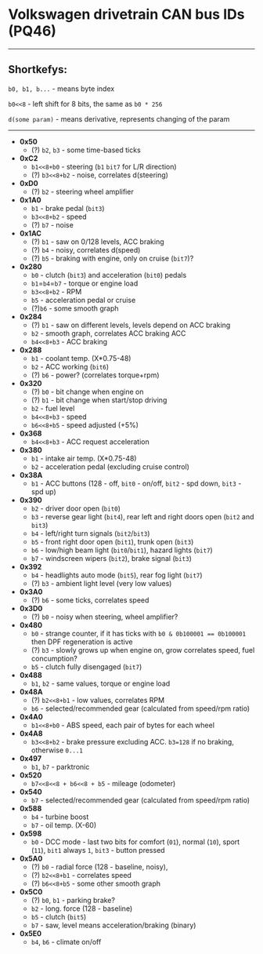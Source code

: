 # Volkswagen drivetrain CAN bus IDs (PQ46)
---
## Shortkefys:

`b0, b1, b...` - means byte index

`b0<<8` - left shift for 8 bits, the same as `b0 * 256`

`d(some param)` - means derivative, represents changing of the param

---

+ **0x50**
  * (?) `b2`, `b3` - some time-based ticks
+ **0xC2**
  * `b1<<8+b0` - steering (`b1` `bit7` for L/R direction)
  * (?) `b3<<8+b2` - noise, correlates d(steering)
+ **0xD0**
  * (?) `b2` - steering wheel amplifier
+ **0x1A0**
  * `b1` - brake pedal (`bit3`)
  * `b3<<8+b2` - speed
  * (?) `b7` - noise
+ **0x1AC**
  * (?) `b1` - saw on 0/128 levels, ACC braking
  * (?) `b4` - noisy, correlates d(speed)
  * (?) `b5` - braking with engine, only on cruise (`bit7`)?
+ **0x280**
  * `b0` - clutch (`bit3`) and acceleration (`bit0`) pedals
  * `b1`=`b4`=`b7` - torque or engine load
  * `b3<<8+b2` - RPM
  * `b5` - acceleration pedal or cruise
  * (?)`b6` - some smooth graph
+ **0x284**
  * (?) `b1` - saw on different levels, levels depend on ACC braking
  * `b2` - smooth graph, correlates ACC braking ACC
  * `b4<<8+b3` - ACC braking
+ **0x288**
  * `b1` - coolant temp. (X*0.75-48)
  * `b2` - ACC working (`bit6`)
  * (?) `b6` - power? (correlates torque+rpm)
+ **0x320**
  * (?) `b0` - bit change when engine on
  * (?) `b1` - bit change when start/stop driving
  * `b2` - fuel level
  * `b4<<8+b3` - speed
  * `b6<<8+b5` - speed adjusted (+5%)
+ **0x368**
  * `b4<<8+b3` - ACC request acceleration
+ **0x380**
  * `b1` - intake air temp. (X*0.75-48)
  * `b2` - acceleration pedal (excluding cruise control)
+ **0x38A**
  * `b1` - ACC buttons (128 - off, `bit0` - on/off, `bit2` - spd down, `bit3` - spd up)
+ **0x390**
  * `b2` - driver door open (`bit0`)
  * `b3` - reverse gear light (`bit4`), rear left and right doors open (`bit2` and `bit3`)
  * `b4` - left/right turn signals (`bit2`/`bit3`)
  * `b5` - front right door open (`bit1`), trunk open (`bit3`)
  * `b6` - low/high beam light (`bit0`/`bit1`), hazard lights (`bit7`)
  * `b7` - windscreen wipers (`bit2`), brake signal (`bit3`)
+ **0x392**
  * `b4` - headlights auto mode (`bit5`), rear fog light (`bit7`)
  * (?) `b3` - ambient light level (very low values)
+ **0x3A0**
  * (?) `b6` - some ticks, correlates speed
+ **0x3D0**
  * (?) `b0` - noisy when steering, wheel amplifier?
+ **0x480**
  * `b0` - strange counter, if it has ticks with `b0 & 0b100001 == 0b100001` then DPF regeneration is active
  * (?) `b3` - slowly grows up when engine on, grow correlates speed, fuel concumption?
  * `b5` - clutch fully disengaged (`bit7`)
+ **0x488**
  * `b1`, `b2` - same values, torque or engine load
+ **0x48A**
  * (?) `b2<<8+b1` - low values, correlates RPM
  * `b6` - selected/recommended gear (calculated from speed/rpm ratio)
+ **0x4A0**
  * `b1<<8+b0` - ABS speed, each pair of bytes for each wheel
+ **0x4A8**
  * `b3<<8+b2` - brake pressure excluding ACC. `b3=128` if no braking, otherwise `0...1`
+ **0x497**
  * `b1`, `b7` - parktronic
+ **0x520**
  * `b7<<8<<8 + b6<<8 + b5` - mileage (odometer)
+ **0x540**
  * `b7` - selected/recommended gear (calculated from speed/rpm ratio)
+ **0x588**
  * `b4` - turbine boost
  * `b7` - oil temp. (X-60)
+ **0x598**
  * `b0` - DCC mode - last two bits for comfort (`01`), normal (`10`), sport (`11`), `bit1` always `1`, `bit3` - button pressed
+ **0x5A0**
  * (?) `b0` - radial force (128 - baseline, noisy),
  * (?) `b2<<8+b1` - correlates speed
  * (?) `b6<<8+b5` - some other smooth graph
+ **0x5C0**
  * (?) `b0`, `b1` - parking brake?
  * `b2` - long. force (128 - baseline)
  * `b5` - clutch (`bit5`)
  * `b7` - saw, level means acceleration/braking (binary)
+ **0x5E0**
  * `b4`, `b6` - climate on/off



